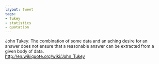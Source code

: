 ```yaml
---
layout: tweet
tags: 
- Tukey
- statistics
- quotation
---
```


John Tukey: The combination of some data and an aching desire for an
answer does not ensure that a reasonable answer can be extracted from
a given body of data.  
<http://en.wikiquote.org/wiki/John_Tukey>